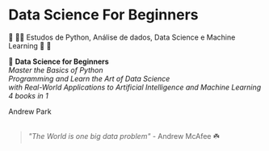 # Data Science For Beginners
:black_flag: :rainbow_flag: Estudos de Python, Análise de dados, Data Science e Machine Learning :muscle:	:brain:

:notebook_with_decorative_cover:
**Data Science for Beginners** <br />
*Master the Basics of Python<br />
Programming and Learn the Art of Data Science <br /> with Real-World Applications to Artificial Intelligence and Machine Learning <br />
4 books in 1*

Andrew Park
<br />
<br />
>*"The World is one big data problem"* - Andrew McAfee :shamrock:
